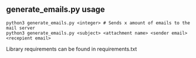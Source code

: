 ## generate_emails.py usage
```
python3 generate_emails.py <integer> # Sends x amount of emails to the mail server
python3 generate_emails.py <subject> <attachment name> <sender email> <recepient email>
```

Library requirements can be found in requirements.txt